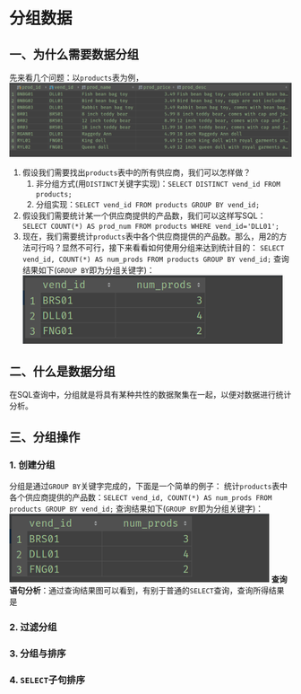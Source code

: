 # 分组数据

## 一、为什么需要数据分组

先来看几个问题：以`products`表为例，
![products表](./static/images/products.png)

1. 假设我们需要找出`products`表中的所有供应商，我们可以怎样做？
    1. 非分组方式(用`DISTINCT`关键字实现)：`SELECT DISTINCT vend_id FROM products;`
    2. 分组实现：`SELECT vend_id FROM products GROUP BY vend_id;`
2. 假设我们需要统计某一个供应商提供的产品数，我们可以这样写SQL：
`SELECT COUNT(*) AS prod_num FROM products WHERE vend_id='DLL01';`
3. 现在，我们需要统计`products`表中各个供应商提供的产品数。那么，用2的方法可行吗？显然不可行，接下来看看如何使用分组来达到统计目的：
`SELECT vend_id, COUNT(*) AS num_prods FROM products GROUP BY vend_id;`
查询结果如下(`GROUP BY`即为分组关键字)：
![查询结果1](static/images/group_by_result01.png)

## 二、什么是数据分组

在SQL查询中，分组就是将具有某种共性的数据聚集在一起，以便对数据进行统计分析。

## 三、分组操作

### 1. 创建分组

分组是通过`GROUP BY`关键字完成的，下面是一个简单的例子：
统计`products`表中各个供应商提供的产品数：`SELECT vend_id, COUNT(*) AS num_prods FROM products GROUP BY vend_id;`
查询结果如下(`GROUP BY`即为分组关键字)：
![查询结果1](static/images/group_by_result01.png)
**查询语句分析**：通过查询结果图可以看到，有别于普通的`SELECT`查询，查询所得结果是

### 2. 过滤分组

### 3. 分组与排序

### 4. `SELECT`子句排序
